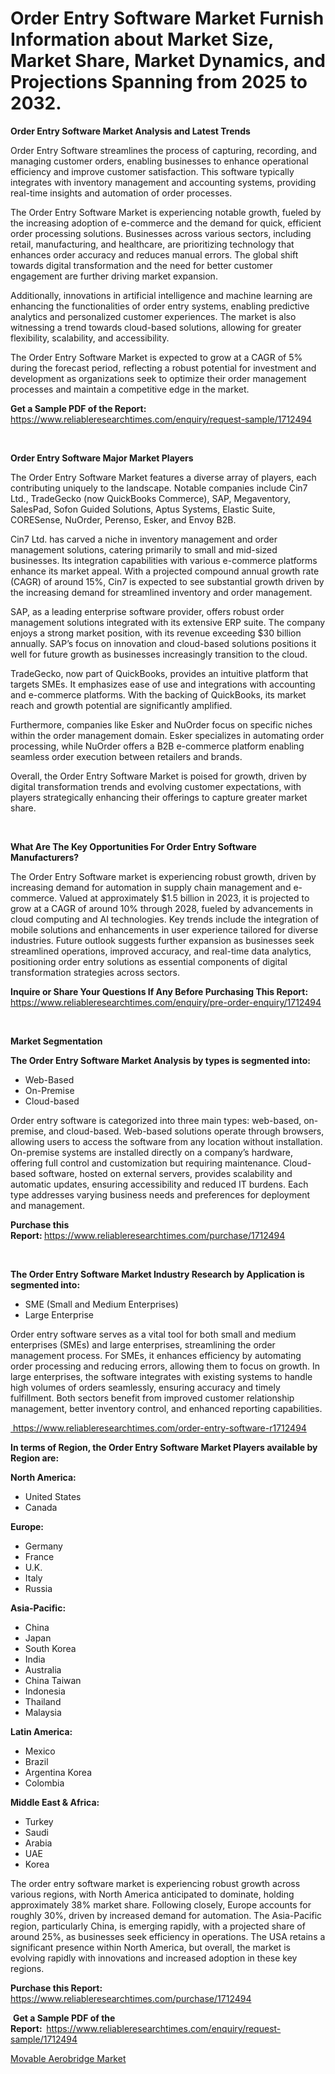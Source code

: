 <p><h1>Order Entry Software Market Furnish Information about Market Size, Market Share, Market Dynamics, and Projections Spanning from 2025 to 2032.</h1></p><p><strong>Order Entry Software Market Analysis and Latest Trends</strong></p>
<p><p>Order Entry Software streamlines the process of capturing, recording, and managing customer orders, enabling businesses to enhance operational efficiency and improve customer satisfaction. This software typically integrates with inventory management and accounting systems, providing real-time insights and automation of order processes.</p><p>The Order Entry Software Market is experiencing notable growth, fueled by the increasing adoption of e-commerce and the demand for quick, efficient order processing solutions. Businesses across various sectors, including retail, manufacturing, and healthcare, are prioritizing technology that enhances order accuracy and reduces manual errors. The global shift towards digital transformation and the need for better customer engagement are further driving market expansion.</p><p>Additionally, innovations in artificial intelligence and machine learning are enhancing the functionalities of order entry systems, enabling predictive analytics and personalized customer experiences. The market is also witnessing a trend towards cloud-based solutions, allowing for greater flexibility, scalability, and accessibility.</p><p>The Order Entry Software Market is expected to grow at a CAGR of 5% during the forecast period, reflecting a robust potential for investment and development as organizations seek to optimize their order management processes and maintain a competitive edge in the market.</p></p>
<p><strong>Get a Sample PDF of the Report:&nbsp;</strong> <a href="https://www.reliableresearchtimes.com/enquiry/request-sample/1712494?utm_campaign=2230&utm_medium=2&utm_source=Github&utm_content=ia&utm_term=28032025&utm_id=order-entry-software">https://www.reliableresearchtimes.com/enquiry/request-sample/1712494</a></p>
<p>&nbsp;</p>
<p><strong>Order Entry Software Major Market Players</strong></p>
<p><p>The Order Entry Software Market features a diverse array of players, each contributing uniquely to the landscape. Notable companies include Cin7 Ltd., TradeGecko (now QuickBooks Commerce), SAP, Megaventory, SalesPad, Sofon Guided Solutions, Aptus Systems, Elastic Suite, CORESense, NuOrder, Perenso, Esker, and Envoy B2B.</p><p>Cin7 Ltd. has carved a niche in inventory management and order management solutions, catering primarily to small and mid-sized businesses. Its integration capabilities with various e-commerce platforms enhance its market appeal. With a projected compound annual growth rate (CAGR) of around 15%, Cin7 is expected to see substantial growth driven by the increasing demand for streamlined inventory and order management.</p><p>SAP, as a leading enterprise software provider, offers robust order management solutions integrated with its extensive ERP suite. The company enjoys a strong market position, with its revenue exceeding $30 billion annually. SAP’s focus on innovation and cloud-based solutions positions it well for future growth as businesses increasingly transition to the cloud.</p><p>TradeGecko, now part of QuickBooks, provides an intuitive platform that targets SMEs. It emphasizes ease of use and integrations with accounting and e-commerce platforms. With the backing of QuickBooks, its market reach and growth potential are significantly amplified.</p><p>Furthermore, companies like Esker and NuOrder focus on specific niches within the order management domain. Esker specializes in automating order processing, while NuOrder offers a B2B e-commerce platform enabling seamless order execution between retailers and brands.</p><p>Overall, the Order Entry Software Market is poised for growth, driven by digital transformation trends and evolving customer expectations, with players strategically enhancing their offerings to capture greater market share.</p></p>
<p>&nbsp;</p>
<p><strong>What Are The Key Opportunities For Order Entry Software Manufacturers?</strong></p>
<p><p>The Order Entry Software market is experiencing robust growth, driven by increasing demand for automation in supply chain management and e-commerce. Valued at approximately $1.5 billion in 2023, it is projected to grow at a CAGR of around 10% through 2028, fueled by advancements in cloud computing and AI technologies. Key trends include the integration of mobile solutions and enhancements in user experience tailored for diverse industries. Future outlook suggests further expansion as businesses seek streamlined operations, improved accuracy, and real-time data analytics, positioning order entry solutions as essential components of digital transformation strategies across sectors.</p></p>
<p><strong>Inquire or Share Your Questions If Any Before Purchasing This Report:</strong> <a href="https://www.reliableresearchtimes.com/enquiry/pre-order-enquiry/1712494?utm_campaign=2230&utm_medium=2&utm_source=Github&utm_content=ia&utm_term=28032025&utm_id=order-entry-software">https://www.reliableresearchtimes.com/enquiry/pre-order-enquiry/1712494</a></p>
<p>&nbsp;</p>
<p><strong>Market Segmentation</strong></p>
<p><strong>The Order Entry Software Market Analysis by types is segmented into:</strong></p>
<p><ul><li>Web-Based</li><li>On-Premise</li><li>Cloud-based</li></ul></p>
<p><p>Order entry software is categorized into three main types: web-based, on-premise, and cloud-based. Web-based solutions operate through browsers, allowing users to access the software from any location without installation. On-premise systems are installed directly on a company’s hardware, offering full control and customization but requiring maintenance. Cloud-based software, hosted on external servers, provides scalability and automatic updates, ensuring accessibility and reduced IT burdens. Each type addresses varying business needs and preferences for deployment and management.</p></p>
<p><strong>Purchase this Report:&nbsp;</strong><a href="https://www.reliableresearchtimes.com/purchase/1712494?utm_campaign=2230&utm_medium=2&utm_source=Github&utm_content=ia&utm_term=28032025&utm_id=order-entry-software">https://www.reliableresearchtimes.com/purchase/1712494</a></p>
<p>&nbsp;</p>
<p><strong>The Order Entry Software Market Industry Research by Application is segmented into:</strong></p>
<p><ul><li>SME (Small and Medium Enterprises)</li><li>Large Enterprise</li></ul></p>
<p><p>Order entry software serves as a vital tool for both small and medium enterprises (SMEs) and large enterprises, streamlining the order management process. For SMEs, it enhances efficiency by automating order processing and reducing errors, allowing them to focus on growth. In large enterprises, the software integrates with existing systems to handle high volumes of orders seamlessly, ensuring accuracy and timely fulfillment. Both sectors benefit from improved customer relationship management, better inventory control, and enhanced reporting capabilities.</p></p>
<p><a href="https://www.reliableresearchtimes.com/order-entry-software-r1712494?utm_campaign=2230&utm_medium=2&utm_source=Github&utm_content=ia&utm_term=28032025&utm_id=order-entry-software">&nbsp;https://www.reliableresearchtimes.com/order-entry-software-r1712494</a></p>
<p><strong>In terms of Region, the Order Entry Software Market Players available by Region are:</strong></p>
<p>
    <p> <strong> North America: </strong>
        <ul>
            <li>United States</li>
            <li>Canada</li>
        </ul>
        </p> 
    <p> <strong> Europe: </strong>
        <ul>
            <li>Germany</li>
            <li>France</li>
            <li>U.K.</li>
            <li>Italy</li>
            <li>Russia</li>
        </ul>
        </p> 
    <p> <strong> Asia-Pacific: </strong>
        <ul>
            <li>China</li>
            <li>Japan</li>
            <li>South Korea</li>
            <li>India</li>
            <li>Australia</li>
            <li>China Taiwan</li>
            <li>Indonesia</li>
            <li>Thailand</li>
            <li>Malaysia</li>
        </ul>
        </p> 
    <p> <strong> Latin America: </strong>
        <ul>
            <li>Mexico</li>
            <li>Brazil</li>
            <li>Argentina Korea</li>
            <li>Colombia</li>
        </ul>
        </p> 
    <p> <strong> Middle East & Africa: </strong>
        <ul>
            <li>Turkey</li>
            <li>Saudi</li>
            <li>Arabia</li>
            <li>UAE</li>
            <li>Korea</li>
        </ul>
    </p>
    </p>
<p><p>The order entry software market is experiencing robust growth across various regions, with North America anticipated to dominate, holding approximately 38% market share. Following closely, Europe accounts for roughly 30%, driven by increased demand for automation. The Asia-Pacific region, particularly China, is emerging rapidly, with a projected share of around 25%, as businesses seek efficiency in operations. The USA retains a significant presence within North America, but overall, the market is evolving rapidly with innovations and increased adoption in these key regions.</p></p>
<p><strong>Purchase this Report: </strong><a href="https://www.reliableresearchtimes.com/purchase/1712494?utm_campaign=2230&utm_medium=2&utm_source=Github&utm_content=ia&utm_term=28032025&utm_id=order-entry-software">https://www.reliableresearchtimes.com/purchase/1712494</a></p>
<p>&nbsp;<strong>Get a Sample PDF of the Report:&nbsp;&nbsp;</strong><a href="https://www.reliableresearchtimes.com/enquiry/request-sample/1712494?utm_campaign=2230&utm_medium=2&utm_source=Github&utm_content=ia&utm_term=28032025&utm_id=order-entry-software">https://www.reliableresearchtimes.com/enquiry/request-sample/1712494</a></p>
<p><strong></strong></p>
<p><p><a href="https://github.com/petbigbeepjn/Market-Research-Report-List-2/blob/main/movable-aerobridge-market.md?utm_campaign=2230&utm_medium=2&utm_source=Github&utm_content=ia&utm_term=28032025&utm_id=order-entry-software">Movable Aerobridge Market</a></p></p>